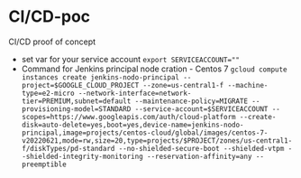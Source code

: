 # CI/CD-poc
CI/CD proof of concept

- set var for your service account 
 	`export SERVICEACCOUNT=""`
- Command for Jenkins principal node cration - Centos 7
	`gcloud compute instances create jenkins-nodo-principal --project=$GOOGLE_CLOUD_PROJECT --zone=us-central1-f --machine-type=e2-micro --network-interface=network-tier=PREMIUM,subnet=default --maintenance-policy=MIGRATE --provisioning-model=STANDARD --service-account=$SERVICEACCOUNT --scopes=https://www.googleapis.com/auth/cloud-platform --create-disk=auto-delete=yes,boot=yes,device-name=jenkins-nodo-principal,image=projects/centos-cloud/global/images/centos-7-v20220621,mode=rw,size=20,type=projects/$PROJECT/zones/us-central1-f/diskTypes/pd-standard --no-shielded-secure-boot --shielded-vtpm --shielded-integrity-monitoring --reservation-affinity=any --preemptible`

